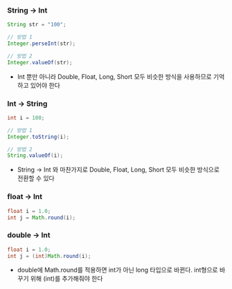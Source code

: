 ### String → Int

```java
String str = "100";

// 방법 1
Integer.perseInt(str);

// 방법 2
Integer.valueOf(str);
```



* Int 뿐만 아니라 Double, Float, Long, Short 모두 비슷한 방식을 사용하므로 기억하고 있어야 한다 



### Int → String 

```java
int i = 100;

// 방법 1
Integer.toString(i);

// 방법 2
String.valueOf(i);
```



* String → Int 와 마찬가지로 Double, Float, Long, Short 모두 비슷한 방식으로 전환할 수 있다



### float → Int

```java
float i = 1.0;
int j = Math.round(i);
```



### double → Int

```java
float i = 1.0;
int j = (int)Math.round(i);
```



* double에 Math.round를 적용하면 int가 아닌 long 타입으로 바뀐다. int형으로 바꾸기 위해 (int)를 추가해줘야 한다
